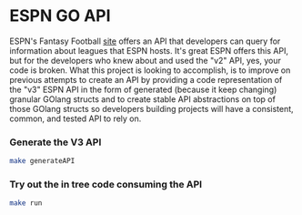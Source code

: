 # ESPN GO API
ESPN's Fantasy Football [site](http://www.espn.com/nfl/) offers an API that developers can query for
information about leagues that ESPN hosts.  It's great ESPN offers this API, but
for the developers who knew about and used the "v2" API, yes, your code is
broken. What this project is looking to accomplish, is to improve on previous
attempts to create an API by providing a code representation of the "v3" ESPN
API in the form of generated (because it keep changing) granular GOlang structs
and to create stable API abstractions on top of those GOlang structs so
developers building projects will have a consistent, common, and tested API to
rely on.

### Generate the V3 API
```bash
make generateAPI
```

### Try out the in tree code consuming the API
```bash
make run
```
